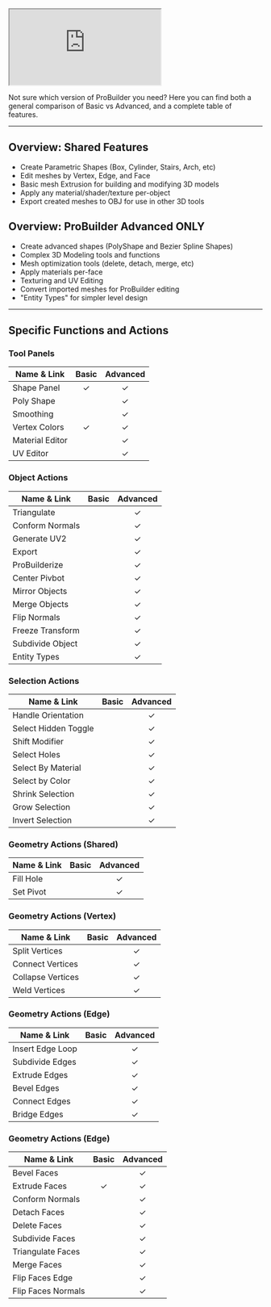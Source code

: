﻿<iframe class="youtube-preview" src="https://www.youtube.com/embed/Kjqx6cKUepc" allowfullscreen></iframe>

Not sure which version of ProBuilder you need? Here you can find both a general comparison of Basic vs Advanced, and a complete table of features.

---

## Overview: Shared Features
- Create Parametric Shapes (Box, Cylinder, Stairs, Arch, etc)
- Edit meshes by Vertex, Edge, and Face
- Basic mesh Extrusion for building and modifying 3D models
- Apply any material/shader/texture per-object
- Export created meshes to OBJ for use in other 3D tools

## Overview: ProBuilder Advanced ONLY
- Create advanced shapes (PolyShape and Bezier Spline Shapes)
- Complex 3D Modeling tools and functions
- Mesh optimization tools (delete, detach, merge, etc)
- Apply materials per-face
- Texturing and UV Editing
- Convert imported meshes for ProBuilder editing
- "Entity Types" for simpler level design

---

## Specific Functions and Actions

### Tool Panels

| Name & Link        	| Basic | Advanced  |
| -------------     	|:-----:|:---------:|
| Shape Panel       	| ✓    	| ✓   		|
| Poly Shape    	    |      	| ✓			|
| Smoothing             |       | ✓     	|
| Vertex Colors         | ✓     | ✓      	|
| Material Editor       |       | ✓      	|
| UV Editor             |       | ✓      	|

### Object Actions

| Name & Link        	| Basic | Advanced  |
| -------------     	|:-----:|:---------:|
| Triangulate          	|     	| ✓   		|
| Conform Normals	    |      	| ✓			|
| Generate UV2          |       | ✓     	|
| Export		        |		| ✓      	|
| ProBuilderize		    |       | ✓      	|
| Center Pivbot         |       | ✓      	|
| Mirror Objects		|		| ✓			|
| Merge Objects			|		| ✓			|
| Flip Normals			|		| ✓			|
| Freeze Transform		|		| ✓			|
| Subdivide Object		|		| ✓			|
| Entity Types			|		| ✓			|

### Selection Actions

| Name & Link        	| Basic | Advanced  |
| -------------     	|:-----:|:---------:|
| Handle Orientation   	|     	| ✓   		|
| Select Hidden Toggle  |      	| ✓			|
| Shift Modifier        |       | ✓     	|
| Select Holes	        |		| ✓      	|
| Select By Material    |       | ✓      	|
| Select by Color		|       | ✓      	|
| Shrink Selection		|		| ✓			|
| Grow Selection		|		| ✓			|
| Invert Selection		|		| ✓			|

### Geometry Actions (Shared)

| Name & Link			| Basic | Advanced	|
| ---					|:-----:|:---------:|
| Fill Hole				|		| ✓			|
| Set Pivot				|		| ✓			|

### Geometry Actions (Vertex)

| Name & Link			| Basic | Advanced	|
| ---					|:-----:|:---------:|
| Split Vertices		|		| ✓			|
| Connect Vertices		|		| ✓			|
| Collapse Vertices		|		| ✓			|
| Weld Vertices			|		| ✓			|

### Geometry Actions (Edge)

| Name & Link			| Basic | Advanced	|
| ---					|:-----:|:---------:|
| Insert Edge Loop		|		| ✓			|
| Subdivide Edges		|		| ✓			|
| Extrude Edges			|		| ✓			|
| Bevel Edges			|		| ✓			|
| Connect Edges			|		| ✓			|
| Bridge Edges			|		| ✓			|

### Geometry Actions (Edge)

| Name & Link			| Basic | Advanced	|
| ---					|:-----:|:---------:|
| Bevel Faces			|		| ✓			|
| Extrude Faces			| ✓		| ✓			|
| Conform Normals		| 		| ✓			|
| Detach Faces			| 		| ✓			|
| Delete Faces			| 		| ✓			|
| Subdivide Faces		| 		| ✓			|
| Triangulate Faces		| 		| ✓			|
| Merge Faces			| 		| ✓			|
| Flip Faces Edge		| 		| ✓			|
| Flip Faces Normals	| 		| ✓			|
















